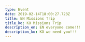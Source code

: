 ```yaml
---
type: Event
date: 2019-02-14T18:00:27.723Z
title: EN Missions Trip
title_ko: KO Missions Trip
description_en: EN everyone come!!!
description_ko: KO we need you!!!
---
```


